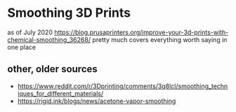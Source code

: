 # Smoothing 3D Prints

as of July 2020 https://blog.prusaprinters.org/improve-your-3d-prints-with-chemical-smoothing_36268/ pretty much covers everything worth saying in one place

## other, older sources

- https://www.reddit.com/r/3Dprinting/comments/3q8lcl/smoothing_techniques_for_different_materials/
- https://rigid.ink/blogs/news/acetone-vapor-smoothing
